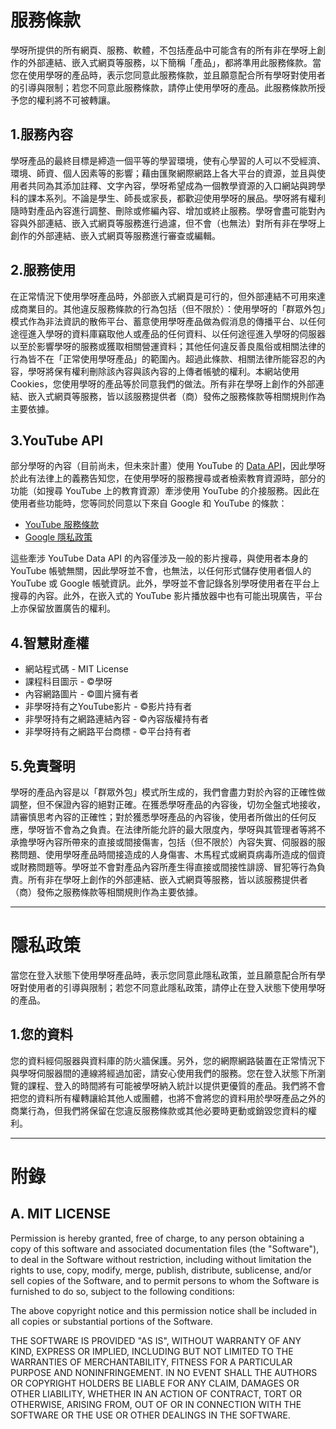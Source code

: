 # 服務條款

學呀所提供的所有網頁、服務、軟體，不包括產品中可能含有的所有非在學呀上創作的外部連結、嵌入式網頁等服務，以下簡稱「產品」，都將準用此服務條款。當您在使用學呀的產品時，表示您同意此服務條款，並且願意配合所有學呀對使用者的引導與限制；若您不同意此服務條款，請停止使用學呀的產品。此服務條款所授予您的權利將不可被轉讓。

## 1.服務內容

學呀產品的最終目標是締造一個平等的學習環境，使有心學習的人可以不受經濟、環境、師資、個人因素等的影響；藉由匯聚網際網路上各大平台的資源，並且與使用者共同為其添加註釋、文字內容，學呀希望成為一個教學資源的入口網站與跨學科的課本系列。不論是學生、師長或家長，都歡迎使用學呀的展品。學呀將有權利隨時對產品內容進行調整、刪除或修編內容、增加或終止服務。學呀會盡可能對內容與外部連結、嵌入式網頁等服務進行過濾，但不會（也無法）對所有非在學呀上創作的外部連結、嵌入式網頁等服務進行審查或編輯。

## 2.服務使用

在正常情況下使用學呀產品時，外部嵌入式網頁是可行的，但外部連結不可用來達成商業目的。其他違反服務條款的行為包括（但不限於）：使用學呀的「群眾外包」模式作為非法資訊的散佈平台、蓄意使用學呀產品做為假消息的傳播平台、以任何途徑進入學呀的資料庫竊取他人或產品的任何資料、以任何途徑進入學呀的伺服器以至於影響學呀的服務或獲取相關營運資料；其他任何違反善良風俗或相關法律的行為皆不在「正常使用學呀產品」的範圍內。超過此條款、相關法律所能容忍的內容，學呀將保有權利刪除該內容與該內容的上傳者帳號的權利。本網站使用Cookies，您使用學呀的產品等於同意我們的做法。所有非在學呀上創作的外部連結、嵌入式網頁等服務，皆以該服務提供者（商）發佈之服務條款等相關規則作為主要依據。

## 3.YouTube API

部分學呀的內容（目前尚未，但未來計畫）使用 YouTube 的 [Data API](https://developers.google.com/youtube/v3/)，因此學呀於此有法律上的義務告知您，在使用學呀的服務搜尋或者檢索教育資源時，部分的功能（如搜尋 YouTube 上的教育資源）牽涉使用 YouTube 的介接服務。因此在使用者些功能時，您等同於同意以下來自 Google 和 YouTube 的條款：
- [YouTube 服務條款](https://www.youtube.com/t/terms)
- [Google 隱私政策](https://policies.google.com/privacy?hl=zh-TW)

這些牽涉 YouTube Data API 的內容僅涉及一般的影片搜尋，與使用者本身的 YouTube 帳號無關，因此學呀並不會，也無法，以任何形式儲存使用者個人的 YouTube 或 Google 帳號資訊。此外，學呀並不會記錄各別學呀使用者在平台上搜尋的內容。此外，在嵌入式的 YouTube 影片播放器中也有可能出現廣告，平台上亦保留放置廣告的權利。

## 4.智慧財產權

- 網站程式碼 - MIT License
- 課程科目圖示 - ©學呀
- 內容網路圖片 - ©圖片擁有者
- 非學呀持有之YouTube影片 - ©影片持有者
- 非學呀持有之網路連結內容 - ©內容版權持有者
- 非學呀持有之網路平台商標 - ©平台持有者

## 5.免責聲明

學呀的產品內容是以「群眾外包」模式所生成的，我們會盡力對於內容的正確性做調整，但不保證內容的絕對正確。在獲悉學呀產品的內容後，切勿全盤式地接收，請審慎思考內容的正確性；對於獲悉學呀產品的內容後，使用者所做出的任何反應，學呀皆不會為之負責。在法律所能允許的最大限度內，學呀與其管理者等將不承擔學呀內容所帶來的直接或間接傷害，包括（但不限於）內容失實、伺服器的服務問題、使用學呀產品時間接造成的人身傷害、木馬程式或網頁病毒所造成的個資或財務問題等。學呀並不會對產品內容所產生得直接或間接性誹謗、冒犯等行為負責。所有非在學呀上創作的外部連結、嵌入式網頁等服務，皆以該服務提供者（商）發佈之服務條款等相關規則作為主要依據。

---

# 隱私政策


當您在登入狀態下使用學呀產品時，表示您同意此隱私政策，並且願意配合所有學呀對使用者的引導與限制；若您不同意此隱私政策，請停止在登入狀態下使用學呀的產品。

## 1.您的資料

您的資料經伺服器與資料庫的防火牆保護。另外，您的網際網路裝置在正常情況下與學呀伺服器間的連線將經過加密，請安心使用我們的服務。您在登入狀態下所瀏覽的課程、登入的時間將有可能被學呀納入統計以提供更優質的產品。我們將不會把您的資料所有權轉讓給其他人或團體，也將不會將您的資料用於學呀產品之外的商業行為，但我們將保留在您違反服務條款或其他必要時更動或銷毀您資料的權利。

---

# 附錄


## A. MIT LICENSE

Permission is hereby granted, free of charge, to any person obtaining a copy of this software and associated documentation files (the "Software"), to deal in the Software without restriction, including without limitation the rights to use, copy, modify, merge, publish, distribute, sublicense, and/or sell copies of the Software, and to permit persons to whom the Software is furnished to do so, subject to the following conditions:

The above copyright notice and this permission notice shall be included in all copies or substantial portions of the Software.

THE SOFTWARE IS PROVIDED "AS IS", WITHOUT WARRANTY OF ANY KIND, EXPRESS OR IMPLIED, INCLUDING BUT NOT LIMITED TO THE WARRANTIES OF MERCHANTABILITY, FITNESS FOR A PARTICULAR PURPOSE AND NONINFRINGEMENT. IN NO EVENT SHALL THE AUTHORS OR COPYRIGHT HOLDERS BE LIABLE FOR ANY CLAIM, DAMAGES OR OTHER LIABILITY, WHETHER IN AN ACTION OF CONTRACT, TORT OR OTHERWISE, ARISING FROM, OUT OF OR IN CONNECTION WITH THE SOFTWARE OR THE USE OR OTHER DEALINGS IN THE SOFTWARE.